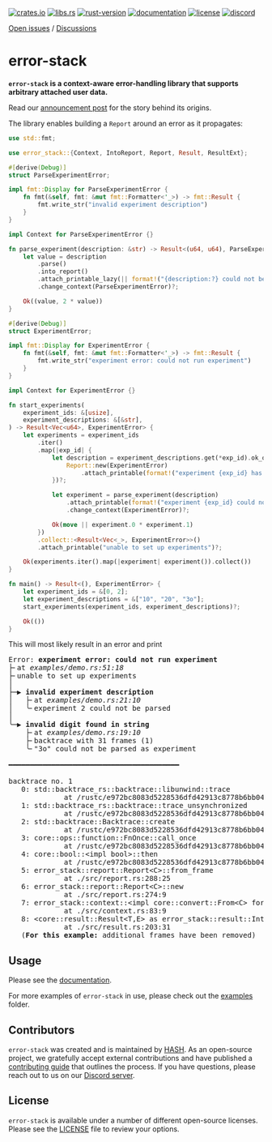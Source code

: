 [announcement post]: https://hash.dev/blog/announcing-error-stack
[crates.io]: https://crates.io/crates/error-stack
[libs.rs]: https://lib.rs/crates/error-stack
[rust-version]: https://www.rust-lang.org
[documentation]: https://docs.rs/error-stack
[license]: https://github.com/hashintel/hash/blob/main/libs/error-stack/LICENSE.md
[discord]: https://hash.ai/discord?utm_medium=organic&utm_source=github_readme_hash-repo_error-stack

[![crates.io](https://img.shields.io/crates/v/error-stack)][crates.io]
[![libs.rs](https://img.shields.io/badge/libs.rs-error--stack-orange)][libs.rs]
[![rust-version](https://img.shields.io/static/v1?label=Rust&message=1.63.0/nightly-2023-02-13&color=blue)][rust-version]
[![documentation](https://img.shields.io/docsrs/error-stack)][documentation]
[![license](https://img.shields.io/crates/l/error-stack)][license]
[![discord](https://img.shields.io/discord/840573247803097118)][discord]

[Open issues](https://github.com/hashintel/hash/issues?q=is%3Aissue+is%3Aopen+label%3AA-error-stack) / [Discussions](https://github.com/hashintel/hash/discussions?discussions_q=label%3AA-error-stack)

# error-stack

**`error-stack` is a context-aware error-handling library that supports arbitrary attached user data.**

Read our [announcement post] for the story behind its origins.

The library enables building a `Report` around an error as it propagates:

```rust
use std::fmt;

use error_stack::{Context, IntoReport, Report, Result, ResultExt};

#[derive(Debug)]
struct ParseExperimentError;

impl fmt::Display for ParseExperimentError {
    fn fmt(&self, fmt: &mut fmt::Formatter<'_>) -> fmt::Result {
        fmt.write_str("invalid experiment description")
    }
}

impl Context for ParseExperimentError {}

fn parse_experiment(description: &str) -> Result<(u64, u64), ParseExperimentError> {
    let value = description
        .parse()
        .into_report()
        .attach_printable_lazy(|| format!("{description:?} could not be parsed as experiment"))
        .change_context(ParseExperimentError)?;

    Ok((value, 2 * value))
}

#[derive(Debug)]
struct ExperimentError;

impl fmt::Display for ExperimentError {
    fn fmt(&self, fmt: &mut fmt::Formatter<'_>) -> fmt::Result {
        fmt.write_str("experiment error: could not run experiment")
    }
}

impl Context for ExperimentError {}

fn start_experiments(
    experiment_ids: &[usize],
    experiment_descriptions: &[&str],
) -> Result<Vec<u64>, ExperimentError> {
    let experiments = experiment_ids
        .iter()
        .map(|exp_id| {
            let description = experiment_descriptions.get(*exp_id).ok_or_else(|| {
                Report::new(ExperimentError)
                    .attach_printable(format!("experiment {exp_id} has no valid description"))
            })?;

            let experiment = parse_experiment(description)
                .attach_printable(format!("experiment {exp_id} could not be parsed"))
                .change_context(ExperimentError)?;

            Ok(move || experiment.0 * experiment.1)
        })
        .collect::<Result<Vec<_>, ExperimentError>>()
        .attach_printable("unable to set up experiments")?;

    Ok(experiments.iter().map(|experiment| experiment()).collect())
}

fn main() -> Result<(), ExperimentError> {
    let experiment_ids = &[0, 2];
    let experiment_descriptions = &["10", "20", "3o"];
    start_experiments(experiment_ids, experiment_descriptions)?;

    Ok(())
}
```

This will most likely result in an error and print

<pre>
Error: <b>experiment error: could not run experiment</b>
&#x251C;&#x2574;at <i>examples/demo.rs:51:18</i>
&#x251C;&#x2574;unable to set up experiments
&#x2502;
&#x251C;&#x2500;&#x25B6; <b>invalid experiment description</b>
&#x2502;   &#x251C;&#x2574;at <i>examples/demo.rs:21:10</i>
&#x2502;   &#x2570;&#x2574;experiment 2 could not be parsed
&#x2502;
&#x2570;&#x2500;&#x25B6; <b>invalid digit found in string</b>
    &#x251C;&#x2574;at <i>examples/demo.rs:19:10</i>
    &#x251C;&#x2574;backtrace with 31 frames (1)
    &#x2570;&#x2574;&quot;3o&quot; could not be parsed as experiment

&#x2501;&#x2501;&#x2501;&#x2501;&#x2501;&#x2501;&#x2501;&#x2501;&#x2501;&#x2501;&#x2501;&#x2501;&#x2501;&#x2501;&#x2501;&#x2501;&#x2501;&#x2501;&#x2501;&#x2501;&#x2501;&#x2501;&#x2501;&#x2501;&#x2501;&#x2501;&#x2501;&#x2501;&#x2501;&#x2501;&#x2501;&#x2501;&#x2501;&#x2501;&#x2501;&#x2501;&#x2501;&#x2501;&#x2501;&#x2501;

backtrace no. 1
   0: std::backtrace_rs::backtrace::libunwind::trace
             at /rustc/e972bc8083d5228536dfd42913c8778b6bb04c8e/library/std/src/../../backtrace/src/backtrace/libunwind.rs:93:5
   1: std::backtrace_rs::backtrace::trace_unsynchronized
             at /rustc/e972bc8083d5228536dfd42913c8778b6bb04c8e/library/std/src/../../backtrace/src/backtrace/mod.rs:66:5
   2: std::backtrace::Backtrace::create
             at /rustc/e972bc8083d5228536dfd42913c8778b6bb04c8e/library/std/src/backtrace.rs:332:13
   3: core::ops::function::FnOnce::call_once
             at /rustc/e972bc8083d5228536dfd42913c8778b6bb04c8e/library/core/src/ops/function.rs:250:5
   4: core::bool::&lt;impl bool&gt;::then
             at /rustc/e972bc8083d5228536dfd42913c8778b6bb04c8e/library/core/src/bool.rs:71:24
   5: error_stack::report::Report&lt;C&gt;::from_frame
             at ./src/report.rs:288:25
   6: error_stack::report::Report&lt;C&gt;::new
             at ./src/report.rs:274:9
   7: error_stack::context::&lt;impl core::convert::From&lt;C&gt; for error_stack::report::Report&lt;C&gt;&gt;::from
             at ./src/context.rs:83:9
   8: &lt;core::result::Result&lt;T,E&gt; as error_stack::result::IntoReport&gt;::into_report
             at ./src/result.rs:203:31
   (<b>For this example:</b> additional frames have been removed)
</pre>

## Usage

Please see the [documentation].

For more examples of `error-stack` in use, please check out the [examples](https://github.com/hashintel/hash/tree/main/libs/error-stack/examples) folder.

## Contributors

`error-stack` was created and is maintained by [HASH](https://hash.dev/). As an open-source project, we gratefully accept external contributions and have published a [contributing guide](https://github.com/hashintel/hash/blob/main/CONTRIBUTING.md) that outlines the process. If you have questions, please reach out to us on our [Discord server](https://hash.ai/discord?utm_medium=organic&utm_source=github_readme_hash-repo_libs-error-stack-readme).

## License

`error-stack` is available under a number of different open-source licenses. Please see the [LICENSE] file to review your options.
